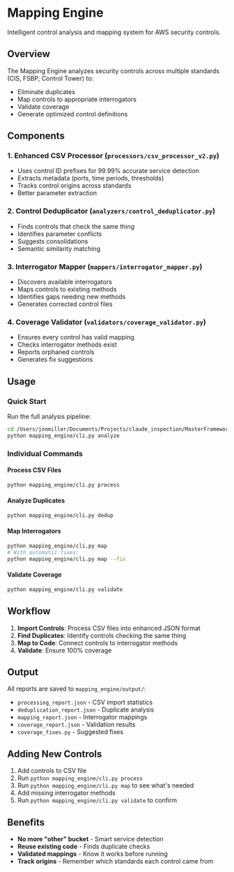# Mapping Engine

Intelligent control analysis and mapping system for AWS security controls.

## Overview

The Mapping Engine analyzes security controls across multiple standards (CIS, FSBP, Control Tower) to:
- Eliminate duplicates
- Map controls to appropriate interrogators
- Validate coverage
- Generate optimized control definitions

## Components

### 1. Enhanced CSV Processor (`processors/csv_processor_v2.py`)
- Uses control ID prefixes for 99.99% accurate service detection
- Extracts metadata (ports, time periods, thresholds)
- Tracks control origins across standards
- Better parameter extraction

### 2. Control Deduplicator (`analyzers/control_deduplicator.py`)
- Finds controls that check the same thing
- Identifies parameter conflicts
- Suggests consolidations
- Semantic similarity matching

### 3. Interrogator Mapper (`mappers/interrogator_mapper.py`)
- Discovers available interrogators
- Maps controls to existing methods
- Identifies gaps needing new methods
- Generates corrected control files

### 4. Coverage Validator (`validators/coverage_validator.py`)
- Ensures every control has valid mapping
- Checks interrogator methods exist
- Reports orphaned controls
- Generates fix suggestions

## Usage

### Quick Start

Run the full analysis pipeline:
```bash
cd /Users/jonmiller/Documents/Projects/claude_inspection/MasterFrameworkControls
python mapping_engine/cli.py analyze
```

### Individual Commands

#### Process CSV Files
```bash
python mapping_engine/cli.py process
```

#### Analyze Duplicates
```bash
python mapping_engine/cli.py dedup
```

#### Map Interrogators
```bash
python mapping_engine/cli.py map
# With automatic fixes:
python mapping_engine/cli.py map --fix
```

#### Validate Coverage
```bash
python mapping_engine/cli.py validate
```

## Workflow

1. **Import Controls**: Process CSV files into enhanced JSON format
2. **Find Duplicates**: Identify controls checking the same thing
3. **Map to Code**: Connect controls to interrogator methods
4. **Validate**: Ensure 100% coverage

## Output

All reports are saved to `mapping_engine/output/`:
- `processing_report.json` - CSV import statistics
- `deduplication_report.json` - Duplicate analysis
- `mapping_report.json` - Interrogator mappings
- `coverage_report.json` - Validation results
- `coverage_fixes.py` - Suggested fixes

## Adding New Controls

1. Add controls to CSV file
2. Run `python mapping_engine/cli.py process`
3. Run `python mapping_engine/cli.py map` to see what's needed
4. Add missing interrogator methods
5. Run `python mapping_engine/cli.py validate` to confirm

## Benefits

- **No more "other" bucket** - Smart service detection
- **Reuse existing code** - Finds duplicate checks
- **Validated mappings** - Know it works before running
- **Track origins** - Remember which standards each control came from
